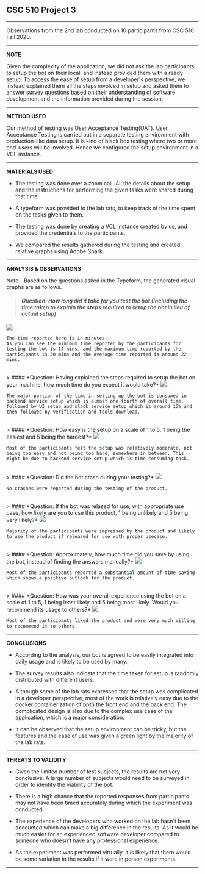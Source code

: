 ## CSC 510 Project 3

---
Observations from the 2nd lab conducted on 10 participants from CSC 510 Fall 2020.

---
**NOTE**

Given the complexity of the application, we did not ask the lab participants to setup the bot on their local, and instead provided them with a ready setup. To access the ease of setup from a developer's perspective, we instead explained them all the steps involved in setup and asked them to answer survey questions based on their understanding of software development and the information provided during the session.

---
**METHOD USED**

Our method of testing was User Acceptance Testing(UAT). User Acceptance Testing is carried out in a separate testing environment with production-like data setup. It is kind of black box testing where two or more end-users will be involved. Hence we configured the setup environment in a VCL instance. 

---
**MATERIALS USED**

 - The testing was done over a zoom call. All the details about the setup and the instructions for performing the given tasks were shared during that time.

 - A typeform was provided to the lab rats, to keep track of the time spent on the tasks given to them.

 - The testing was done by creating a VCL instance created by us, and provided the credentials to the participants.
 
 - We compared the results gathered during the testing and created relative graphs using Adobe Spark. 

---
**ANALYSIS & OBSERVATIONS**

Note - Based on the questions asked in the Typeform, the generated visual graphs are as follows. 


> #### *Question: How long did it take for you test the bot (Including the time taken to explain the steps required to setup the bot in lieu of actual setup)*

<img src="https://i.imgur.com/U3wJSvJ.png" />

~~~
The time reported here is in minutes.
As you can see the minimum time reported by the participants for testing the bot is 14 mins, and the maximum time reported by the participants is 30 mins and the average time reported is around 22 mins.
~~~

</br>
> #### *Question: Having explained the steps required to setup the bot on your machine, how much time do you expect it would take?*


<img src="https://i.imgur.com/ZgON2mf.png" />

~~~
The major portion of the time in setting up the bot is consumed in backend service setup which is almost one-fourth of overall time, followed by UI setup and slack service setup which is around 15% and then followed by verification and tools download.
~~~

</br>
> #### *Question: How easy is the setup on a scale of 1 to 5, 1 being the easiest and 5 being the hardest?*

<img src="https://i.imgur.com/gI6rkTe.png" />

~~~
Most of the participants felt the setup was relatively moderate, not being too easy and not being too hard, somewhere in between. This might be due to backend service setup which is time consuming task.
~~~

</br>
> #### *Question: Did the bot crash during your testing?*

<img src="https://i.imgur.com/L4iy2PZ.png" />

~~~
No crashes were reported during the testing of the product.
~~~

</br>
> #### *Question: If the bot was relased for use, with appropriate use case, how likely are you to use this product, 1 being unlikely and 5 being very likely?*

<img src="https://i.imgur.com/VU42YLa.png" />

~~~
Majority of the participants were impressed by the product and likely to use the product if released for use with proper usecase.
~~~

</br>
> #### *Question: Approximately, how much time did you save by using the bot, instead of finding the answers manually?*

<img src="https://i.imgur.com/T9p5DP8.png" />

~~~
Most of the participants reported a substantial amount of time saving which shows a positive outlook for the product.
~~~

</br>
> #### *Question: How was your overall experience using the bot on a scale of 1 to 5, 1 being least likely and 5 being most likely. Would you recommend its usage to others?*

<img src="https://i.imgur.com/0DLNil7.png" />

~~~
Most of the participants liked the product and were very much willing to recommend it to others.
~~~

---
**CONCLUSIONS**

 - According to the analysis, our bot is agreed to be easily integrated into daily usage and is likely to be used by many. 
 
 - The survey results also indicate that the time taken for setup is randomly distributed with different users.

 - Although some of the lab rats expressed that the setup was complicated in a developer perspective, most of the work is relatively easy due to the docker containerization of both the front end and the back end. The complicated design is also due to the complex use case of the application, which is a major consideration.  

 - It can be observed that the setup environment can be tricky, but the features and the ease of use was given a green light by the majority of the lab rats. 

---
**THREATS TO VALIDITY**

 - Given the limited number of test subjects, the results are not very conclusive. A large number of subjects would need to be surveyed in order to identify the viability of the bot.
 
 - There is a high chance that the reported responses from participants may not have been timed accurately during which the experiment was conducted. 
 
 - The experience of the developers who worked on the lab hasn't been accounted which can make a big difference in the results. As it would be much easier for an experienced software developer compared to someone who doesn't have any professional experience. 

 - As the experiment was performed virtually, it is likely that there would be some variation in the results if it were in person experiments. 
 

---
